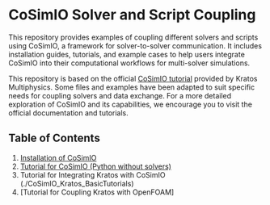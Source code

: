 # CoSimIO Solver and Script Coupling

This repository provides examples of coupling different solvers and scripts using CoSimIO, a framework for solver-to-solver communication. It includes installation guides, tutorials, and example cases to help users integrate CoSimIO into their computational workflows for multi-solver simulations.

This repository is based on the official [CoSimIO tutorial](https://kratosmultiphysics.github.io/CoSimIO/) provided by Kratos Multiphysics. Some files and examples have been adapted to suit specific needs for coupling solvers and data exchange. For a more detailed exploration of CoSimIO and its capabilities, we encourage you to visit the official documentation and tutorials.

## Table of Contents

1. [Installation of CoSimIO](./Installation/README.md)
2. [Tutorial for CoSimIO (Python without solvers)](./CoSimIO_Script_Tutorials)
3. Tutorial for Integrating Kratos with CoSimIO (./CoSimIO_Kratos_BasicTutorials)
4. [Tutorial for Coupling Kratos with OpenFOAM]
